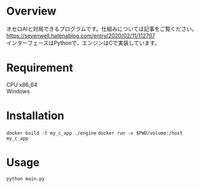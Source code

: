 # Overview
オセロAIと対局できるプログラムです。仕組みについては記事をご覧ください。  
https://sevenwell.hatenablog.com/entry/2020/02/11/112707  
インターフェースはPythonで、エンジンはCで実装しています。

# Requirement
CPU x86_64  
Windows

# Installation
`docker build -t my_c_app ./engine`
`docker run -v $PWD/volume:/host my_c_app`

# Usage
`python main.py`
